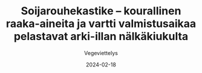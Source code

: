 ---
title: "Soijarouhekastike – kourallinen raaka-aineita ja vartti valmistusaikaa pelastavat arki-illan nälkäkiukulta"
image: "https://vegaanibotti.lauravuo.me/2024/02/2024-02-18_small.png"
date: 2024-02-18
receipt_url: "https://vegeviettelys.fi/supernopea-soijarouhekastike/"
author: "Vegeviettelys"
---